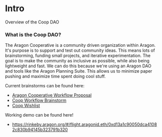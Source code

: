 # Intro
Overview of the Coop DAO

### What is the Coop DAO?
The Aragon Cooperative is a community driven organization within Aragon. It's purpose is to support and test out community ideas. This means lots of brainstorming, funding small projects, and iterative experimentation. The goal is to make the community as inclusive as possible, while also being lightweight and fast. We can do this because we're using an Aragon DAO and tools like the Aragon Planning Suite. This allows us to minimize paper pushing and maximize time spent doing cool stuff.     

Current brainstorms can be found here:
- [Aragon Cooperative Workflow Proposal](https://hackmd.io/pUuLOvlQQoygsaNv0hQ8Jg?view#Aragon-Cooperative-Workflow-Proposal)
- [Coop Workflow Brainstorm](https://hackmd.io/wWIBSkhWTgO4rGGzXdajkw?view#Coop-Workflow-Brainstorm)
- [Coop Wishlist](https://github.com/aragoncoop/ideas)

Working demo can be found here!
- https://rinkeby.aragon.org/#/flight.aragonid.eth/0xd13a1c90050dca41082c830b94145b323791b320
